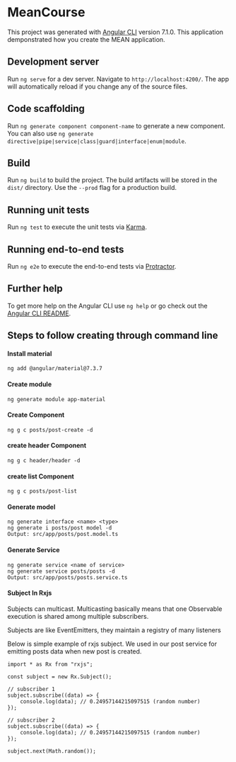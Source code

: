 # MeanCourse

This project was generated with [Angular CLI](https://github.com/angular/angular-cli) version 7.1.0.
This application demponstrated how you create the MEAN application.

## Development server

Run `ng serve` for a dev server. Navigate to `http://localhost:4200/`. The app will automatically reload if you change any of the source files.

## Code scaffolding

Run `ng generate component component-name` to generate a new component. You can also use `ng generate directive|pipe|service|class|guard|interface|enum|module`.

## Build

Run `ng build` to build the project. The build artifacts will be stored in the `dist/` directory. Use the `--prod` flag for a production build.

## Running unit tests

Run `ng test` to execute the unit tests via [Karma](https://karma-runner.github.io).

## Running end-to-end tests

Run `ng e2e` to execute the end-to-end tests via [Protractor](http://www.protractortest.org/).

## Further help

To get more help on the Angular CLI use `ng help` or go check out the [Angular CLI README](https://github.com/angular/angular-cli/blob/master/README.md).

## Steps to follow creating through command line

#### Install material
```
ng add @angular/material@7.3.7
```
#### Create module
```
ng generate module app-material
```

#### Create Component
```
ng g c posts/post-create -d
```

#### create header Component
```
ng g c header/header -d
```

#### create list Component
```
ng g c posts/post-list
```

#### Generate model 
```
ng generate interface <name> <type>
ng generate i posts/post model -d
Output: src/app/posts/post.model.ts 
```

#### Generate Service
```
ng generate service <name of service>
ng generate service posts/posts -d
Output: src/app/posts/posts.service.ts 
```

#### Subject In Rxjs
Subjects can multicast. Multicasting basically means that one Observable execution is shared among multiple subscribers.

Subjects are like EventEmitters, they maintain a registry of many listeners

Below is simple example of rxjs subject. We used in our post service for emitting posts data when new post is created.

```
import * as Rx from "rxjs";

const subject = new Rx.Subject();

// subscriber 1
subject.subscribe((data) => {
    console.log(data); // 0.24957144215097515 (random number)
});

// subscriber 2
subject.subscribe((data) => {
    console.log(data); // 0.24957144215097515 (random number)
});

subject.next(Math.random());
```

